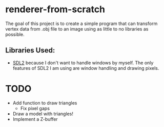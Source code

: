 # renderer-from-scratch

The goal of this project is to create a simple program that can transform vertex data from .obj file to an image using as little to no libraries as possible.

## Libraries Used:
- [SDL2](https://www.libsdl.org/) because I don't want to handle windows by myself. The only features of SDL2 I am using are window handling and drawing pixels.

# TODO

- Add function to draw triangles
    - Fix pixel gaps
- Draw a model with triangles!
- Implement a Z-buffer